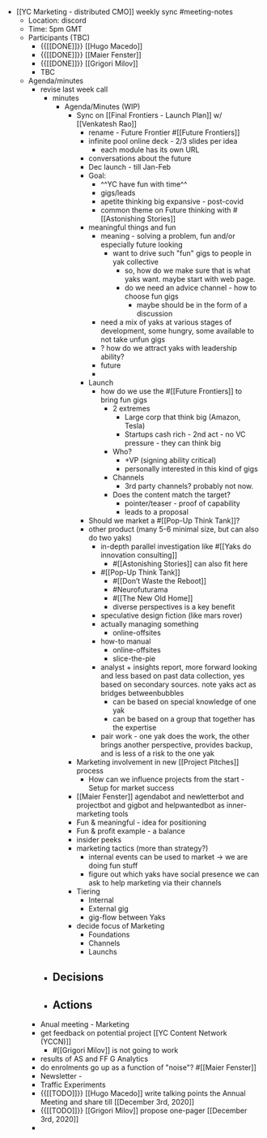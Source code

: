 - [[YC Marketing - distributed CMO]] weekly sync #meeting-notes
    - Location: discord 
    - Time: 5pm GMT 
    - Participants (TBC)
        - {{[[DONE]]}} [[Hugo Macedo]] 
        - {{[[DONE]]}} [[Maier Fenster]]
        - {{[[DONE]]}} [[Grigori Milov]]
        - TBC
    - Agenda/minutes
        - revise last week call
            - minutes
                - Agenda/Minutes (WIP)
                    - Sync on [[Final Frontiers - Launch Plan]] w/ [[Venkatesh Rao]]
                        - rename - Future Frontier #[[Future Frontiers]]
                        - infinite pool online deck - 2/3 slides per idea
                            - each module has its own URL
                        - conversations about the future
                        - Dec launch - till Jan-Feb
                        - Goal: 
                            - ^^YC have fun with time^^
                            - gigs/leads 
                            - apetite thinking big expansive - post-covid
                            - common theme on Future thinking with #[[Astonishing Stories]]
                        - meaningful things and fun
                            - meaning - solving a  problem, fun and/or especially future looking
                                - want to drive such "fun" gigs to people in yak collective
                                    - so, how do we make sure that is what yaks want. maybe start with web page. 
                                    - do we need an advice channel - how to choose fun gigs
                                        - maybe should be in the form of a discussion
                            - need a mix of yaks at various stages of development, some hungry, some available to not take unfun gigs
                            - ? how do we attract yaks with leadership ability?
                            - future
                            - 
                        - Launch
                            - how do we use the #[[Future Frontiers]] to bring fun gigs
                                - 2 extremes
                                    - Large corp that think big (Amazon, Tesla)
                                    - Startups cash rich - 2nd act - no VC pressure - they can think big
                                - Who?
                                    - +VP (signing ability critical)
                                    - personally interested in this kind of gigs
                                - Channels
                                    - 3rd party channels? probably not now.
                                - Does the content match the target?
                                    - pointer/teaser - proof of capability 
                                    - leads to a proposal
                        - Should we market a #[[Pop-Up Think Tank]]?
                        - other product (many 5-6 minimal size, but can also do two yaks)
                            - in-depth parallel investigation like #[[Yaks do innovation consulting]]
                                - #[[Astonishing Stories]] can also fit here 
                            - #[[Pop-Up Think Tank]]
                                - #[[Don’t Waste the Reboot]]
                                - #Neurofuturama
                                - #[[The New Old Home]]
                                - diverse perspectives is a key benefit 
                            - speculative design fiction (like mars rover)
                            - actually managing something
                                - online-offsites
                            - how-to manual 
                                - online-offsites
                                - slice-the-pie
                            - analyst + insights report, more forward looking and less based on past data collection, yes based on secondary sources. note yaks act as bridges betweenbubbles 
                                - can be based on special knowledge of one yak
                                - can be based on a  group that together has the expertise
                            - pair work - one yak does the work, the other brings another perspective,  provides backup, and is less of a risk to the one yak 
                    - Marketing involvement in new [[Project Pitches]] process
                        - How can we influence projects from the start - Setup for market success
                    - [[Maier Fenster]] agendabot and newletterbot and projectbot and gigbot and helpwantedbot as inner-marketing tools
                    - Fun & meaningful - idea for positioning
                    - Fun & profit example - a balance
                    - insider peeks
                    - marketing tactics (more than strategy?)
                        - internal events can be used to market -> we are doing fun stuff
                        - figure out which yaks have social presence we can ask to help marketing via their channels
                    - Tiering
                        - Internal
                        - External gig
                        - gig-flow between Yaks
                    - decide focus of Marketing 
                        - Foundations
                        - Channels
                        - Launchs 
            - Decisions
                - 
            - Actions
                - 
        - Anual meeting - Marketing
        - get feedback on potential project [[YC Content Network (YCCN)]]
            - #[[Grigori Milov]] is not going to work
        - results of AS and FF G Analytics 
        - do enrolments go up as a function of "noise"? #[[Maier Fenster]]
        - Newsletter - 
        - Traffic Experiments
        - {{[[TODO]]}} [[Hugo Macedo]]  write talking points the Annual Meeting and share till [[December 3rd, 2020]]
        - {{[[TODO]]}}  [[Grigori Milov]] propose one-pager [[December 3rd, 2020]]
        - 
